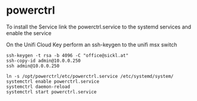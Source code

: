 # powerctrl

To install the Service link the powerctrl.service to the systemd services and enable the service 

On the Unifi Cloud Key perform an ssh-keygen to the unifi msx switch
```
ssh-keygen -t rsa -b 4096 -C "office@sickl.at"
ssh-copy-id admin@10.0.0.250
ssh admin@10.0.0.250
```


```
ln -s /opt/powerctrl/etc/powerctrl.service /etc/systemd/system/
systemctrl enable powerctrl.service
systemctrl daemon-reload
systemctrl start powerctrl.service
```
